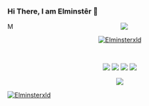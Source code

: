 ### Hi There, I am Elminstêr 👋
<a href="https://discordapp.com/users/80825974026928128/">
  <img align="left" alt="My Discord" width="16px" src="https://cdn.jsdelivr.net/npm/simple-icons@v3/icons/discord.svg" />

<p align="center">
  <img src="https://count.getloli.com/get/@Elminstêrxld?theme=rule34" />
</p>

<p align="center"> <img src="https://komarev.com/ghpvc/?username=Elminsterxld" alt="Elminsterxld" /> </p>
<br />
<p align="center">
 <a href="https://discord.com/users/80825974026928128" target"blank_"><img src="https://img.shields.io/badge/Discord%20-7289DA.svg?&style=for-the-badge&logo=discord&logoColor=white"></a>
  <a href="https://www.github.com/Elminsterxld" target"blank_"><img src="https://img.shields.io/badge/GitHub%20-191717.svg?&style=for-the-badge&logo=github&logoColor=white"></a>
  <a href="https://open.spotify.com/artist/4suy2HjrA8gjyjjTyHwLYX" target"blank_"><img src="https://img.shields.io/badge/Spotify%20-1ed760.svg?&style=for-the-badge&logo=spotify&logoColor=white"></a>
 <a href="https://www.instagram.com/elminsterxld" target"blank_"><img src="https://img.shields.io/badge/INSTAGRAM%20-DC3175.svg?&style=for-the-badge&logo=instagram&logoColor=white"></a>
 


  <p align="center">
  <div align="center"><img src="https://discord.c99.nl/widget/theme-2/80825974026928128.png"></div>
  
<p align="left"> <a href="https://github.com/ryo-ma/github-profile-trophy"><img src="https://github-profile-trophy.vercel.app/?username=Elminsterxld" alt="Elminsterxld" /></a> </p>

<br>

<br />
  

